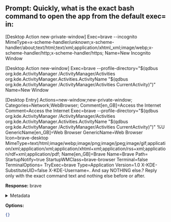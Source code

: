 **Prompt:**
Quickly, what is the exact bash command to open the app from the default exec= in:
------------------------------------------------
 [Desktop Action new-private-window]
Exec=brave --incognito
MimeType=x-scheme-handler/unknown;x-scheme-handler/about;text/html;text/xml;application/xhtml_xml;image/webp;x-scheme-handler/http;x-scheme-handler/https;
Name=New Incognito Window

[Desktop Action new-window]
Exec=brave --profile-directory="$(qdbus org.kde.ActivityManager /ActivityManager/Activities org.kde.ActivityManager.Activities.ActivityName "$(qdbus org.kde.ActivityManager /ActivityManager/Activities CurrentActivity)")"
Name=New Window

[Desktop Entry]
Actions=new-window;new-private-window;
Categories=Network;WebBrowser;
Comment[en_GB]=Access the Internet
Comment=Access the Internet
Exec=brave --profile-directory="$(qdbus org.kde.ActivityManager /ActivityManager/Activities org.kde.ActivityManager.Activities.ActivityName "$(qdbus org.kde.ActivityManager /ActivityManager/Activities CurrentActivity)")" %U
GenericName[en_GB]=Web Browser
GenericName=Web Browser
Icon=brave-desktop
MimeType=text/html;image/webp;image/png;image/jpeg;image/gif;application/xml;application/xml;application/xhtml+xml;application/rss+xml;application/rdf+xml;application/pdf;
Name[en_GB]=Brave
Name=Brave
Path=
StartupNotify=true
StartupWMClass=brave-browser
Terminal=false
TerminalOptions=
TryExec=brave
Type=Application
Version=1.0
X-KDE-SubstituteUID=false
X-KDE-Username=. And say NOTHING else.?
Reply only with the exact command text and nothing else before or after.

**Response:**
brave

<details><summary>Metadata</summary>

- Duration: 714 ms
- Datetime: 2023-07-20T16:28:46.078029
- Model: gpt-3.5-turbo-0613

</details>

**Options:**
```json
{}
```

